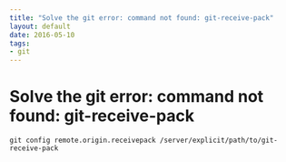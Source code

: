 ```yaml
---
title: "Solve the git error: command not found: git-receive-pack"
layout: default
date: 2016-05-10
tags:
- git
---
```


# Solve the git error: command not found: git-receive-pack

    git config remote.origin.receivepack /server/explicit/path/to/git-receive-pack

